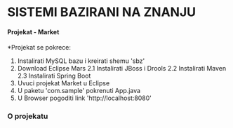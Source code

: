 # SISTEMI BAZIRANI NA ZNANJU

#### Projekat - Market

*Projekat se pokrece:
1.	Instalirati MySQL bazu i kreirati shemu 'sbz'
2.	Download Eclipse Mars
	2.1	Instalirati JBoss i Drools
	2.2	Instalirati Maven
	2.3	Instalirati Spring Boot
3.	Uvuci projekat Market u Eclipse
4. 	U paketu 'com.sample' pokrenuti App.java
5.	U Browser pogoditi link 'http://localhost:8080'

### O projekatu ###
